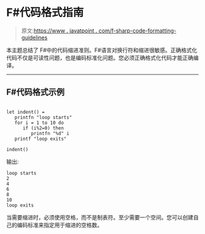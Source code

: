 # F#代码格式指南

> 原文:[https://www . javatpoint . com/f-sharp-code-formatting-guidelines](https://www.javatpoint.com/f-sharp-code-formatting-guidelines)

本主题总结了 F#中的代码缩进准则。F#语言对换行符和缩进很敏感。正确格式化代码不仅是可读性问题，也是编码标准化问题。您必须正确格式化代码才能正确编译。

* * *

## F#代码格式示例

```

let indent() = 
   printfn "loop starts"
   for i = 1 to 10 do
      if (i%2=0) then
         printfn "%d" i
   printf "loop exits"

indent()

```

输出:

```
loop starts
2
4
6
8
10
loop exits

```

当需要缩进时，必须使用空格，而不是制表符。至少需要一个空间。您可以创建自己的编码标准来指定用于缩进的空格数。